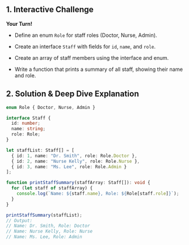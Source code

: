 ﻿## 1. Interactive Challenge

**Your Turn!**

-   Define an enum  `Role`  for staff roles (Doctor, Nurse, Admin).
    
-   Create an interface  `Staff`  with fields for  `id`,  `name`, and  `role`.
    
-   Create an array of staff members using the interface and enum.
    
-   Write a function that prints a summary of all staff, showing their name and role.
    

## 2. Solution & Deep Dive Explanation

```typescript
enum Role { Doctor, Nurse, Admin }

interface Staff {
  id: number;
  name: string;
  role: Role;
}

let staffList: Staff[] = [
  { id: 1, name: "Dr. Smith", role: Role.Doctor },
  { id: 2, name: "Nurse Kelly", role: Role.Nurse },
  { id: 3, name: "Ms. Lee", role: Role.Admin }
];

function printStaffSummary(staffArray: Staff[]): void {
  for (let staff of staffArray) {
    console.log(`Name: ${staff.name}, Role: ${Role[staff.role]}`);
  }
}

printStaffSummary(staffList);
// Output:
// Name: Dr. Smith, Role: Doctor
// Name: Nurse Kelly, Role: Nurse
// Name: Ms. Lee, Role: Admin
```
